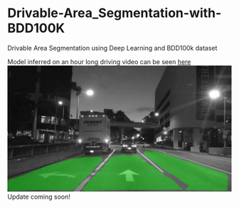 # Drivable-Area_Segmentation-with-BDD100K
Drivable Area Segmentation using Deep Learning and BDD100k dataset

Model inferred on an hour long driving video can be seen [here](https://youtu.be/ba0ytXOgvkM)
[![Link to detection YouTube video!](images/thumbnail.jpg)](https://youtu.be/ba0ytXOgvkM)
Update coming soon!
